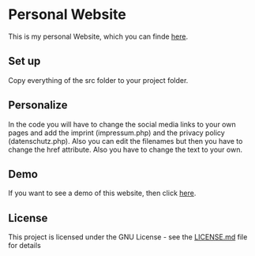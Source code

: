 # Personal Website

This is my personal Website, which you can finde [here](https://realeaz.de/).

## Set up

Copy everything of the src folder to your project folder.

## Personalize

In the code you will have to change the social media links to your own pages and add the imprint (impressum.php) and the privacy policy (datenschutz.php). Also you can edit the filenames but then you have to change the href attribute. Also you have to change the text to your own.

## Demo

If you want to see a demo of this website, then click [here](https://realeaz.de/).

## License

This project is licensed under the GNU License - see the [LICENSE.md](LICENSE.md) file for details